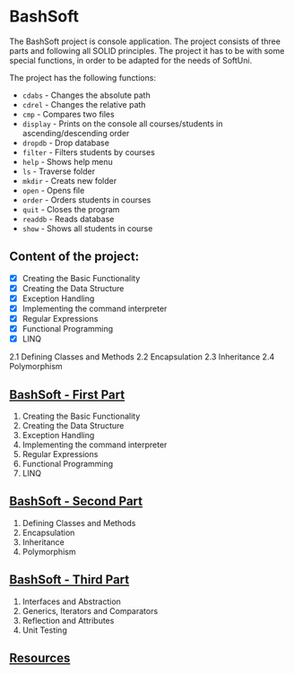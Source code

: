 # BashSoft
The BashSoft project is console application. The project consists of three parts and following all SOLID principles. The project it has to be with some special functions, in order to be adapted for the needs of SoftUni. 

The project has the following functions:
- `cdabs` - Changes the absolute path
- `cdrel` - Changes the relative path
- `cmp` - Compares two files
- `display` - Prints on the console all courses/students in ascending/descending order
- `dropdb` - Drop database
- `filter` - Filters students by courses
- `help` - Shows help menu
- `ls` - Traverse folder
- `mkdir` - Creats new folder
- `open` - Opens file
- `order` - Orders students in courses
- `quit` - Closes the program
- `readdb` - Reads database
- `show` - Shows all students in course

## Content of the project:
- [X] Creating the Basic Functionality
- [X] Creating the Data Structure
- [X] Exception Handling
- [X] Implementing the command interpreter
- [X] Regular Expressions
- [X] Functional Programming
- [X] LINQ

2.1 Defining Classes and Methods
2.2 Encapsulation
2.3 Inheritance
2.4 Polymorphism

## [BashSoft - First Part](https://github.com/dobroslav-atanasov/BashSoft/tree/master/BashSoft-FirstPart) 

1. Creating the Basic Functionality
2. Creating the Data Structure
3. Exception Handling
4. Implementing the command interpreter
5. Regular Expressions
6. Functional Programming
7. LINQ

## [BashSoft - Second Part](https://github.com/dobroslav-atanasov/BashSoft/tree/master/BashSoft-SecondPart)

1. Defining Classes and Methods
2. Encapsulation
3. Inheritance
4. Polymorphism

## [BashSoft - Third Part](https://github.com/dobroslav-atanasov/BashSoft/tree/master/BashSoft-ThirdPart)

1. Interfaces and Abstraction
2. Generics, Iterators and Comparators
3. Reflection and Attributes
4. Unit Testing


## [Resources](https://github.com/dobroslav-atanasov/BashSoft/tree/master/Resources)